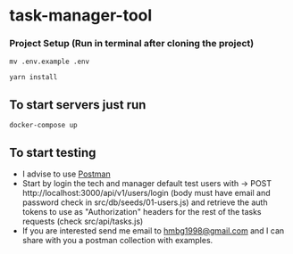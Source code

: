 # task-manager-tool

### Project Setup (Run in terminal after cloning the project)
` mv .env.example .env `

`yarn install`

## To start servers just run

`docker-compose up`

## To start testing

- I advise to use [Postman](https://www.postman.com/)
- Start by login the tech and manager default test users with -> POST http://localhost:3000/api/v1/users/login (body must have email and password check in src/db/seeds/01-users.js) and retrieve the auth tokens to use as "Authorization" headers for the rest of the tasks requests (check src/api/tasks.js)
- If you are interested send me email to hmbg1998@gmail.com and I can share with you a postman collection with examples.
